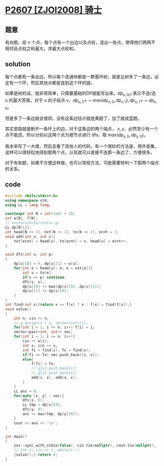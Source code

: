# [P2607 [ZJOI2008] 骑士](https://www.luogu.com.cn/problem/P2607)

## 题意

有向图，给 $n$ 个点，每个点有一个出边以及点权，选出一些点，使得他们两两不相邻且点权之和最大。求最大点权和。

## solution

每个点都有一条出边，所以每个连通块都是一颗基环树，就是比树多了一条边，必定有一个环，然后其他点都是连到这个环的链。

如果是树的话，就非常简单，只需要基础的DP就能写出来。$dp_{u,0/1}$ 表示不选/选 $u$ 的最大答案。对于 $u$ 的子结点 $v$，$dp_{u,0} += max(dp_{v,0}, dp_{v,1}), dp_{u, 1} += dp_{v, 0}$。

但是多了一条边就会很烦，没有这条边估计就是黄题了，加了就成蓝题。

其实思路就是断开一条环上的边，对于这条边的两个端点， $x, y$，必然至少有一个点不能选，所以分别以这两个点为根节点进行 dfs，取 $max(dp_{x, 0}, dp_{y, 0})$。

我本来写了一大堆，然后去看了其他人的代码，有一个很妙的方法是，用并查集，这样可以很轻松地得到那两个点，以及就可以直接不连那一条边了，方便很多。

对于有些题，如果不方便这样做，也可以常规方法，可能需要特判一下那两个端点的关系。

## code

```cpp
#include <bits/stdc++.h>
using namespace std;
using LL = long long;

constexpr int N = int(1e6) + 10;
int w[N], f[N];
// vector<vector<int>> g;
LL dp[N][2];
int head[N << 1], nxt[N << 1], to[N << 1], ecnt = 1;
void add(int u, int v){
    nxt[ecnt] = head[u], to[ecnt] = v, head[u] = ecnt++;
}

void dfs(int u, int p)
{
    dp[u][0] = 0, dp[u][1] = w[u];
    for(int e = head[u]; e; e = nxt[e]){
        int v = to[e];
        if(v == p) continue;
        dfs(v, u);
        dp[u][0] += max(dp[v][0], dp[v][1]);
        dp[u][1] += dp[v][0];
    }
}
int find(int x){return x == f[x] ? x : f[x] = find(f[x]);}
void solve()
{
    int n; cin >> n;
    // g.assign(n + 1, vector<int>());
    for(int i = 1; i <= n; i++) f[i] = i;
    vector<pair<int, int>> vec;
    for(int i = 1; i <= n; i++){
        cin >> w[i];
        int x; cin >> x;
        int fi = find(i), fx = find(x);
        if(fi == fx) vec.push_back({i, x});
        else{
            f[fi] = fx;
            // g[x].push_back(i);
            // g[i].push_back(x);
            add(i, x), add(x, i);
        }
    }
    LL ans = 0;
    for(auto [x, y] : vec){
        dfs(x, 0);
        LL tmp = dp[x][0];
        dfs(y, 0);
        ans += max(tmp, dp[y][0]);
    }
    cout << ans << '\n';
}

int main()
{
    ios::sync_with_stdio(false), cin.tie(nullptr), cout.tie(nullptr);
    // int t; cin >> t; while(t--)
    {solve();} return 0;
}
```